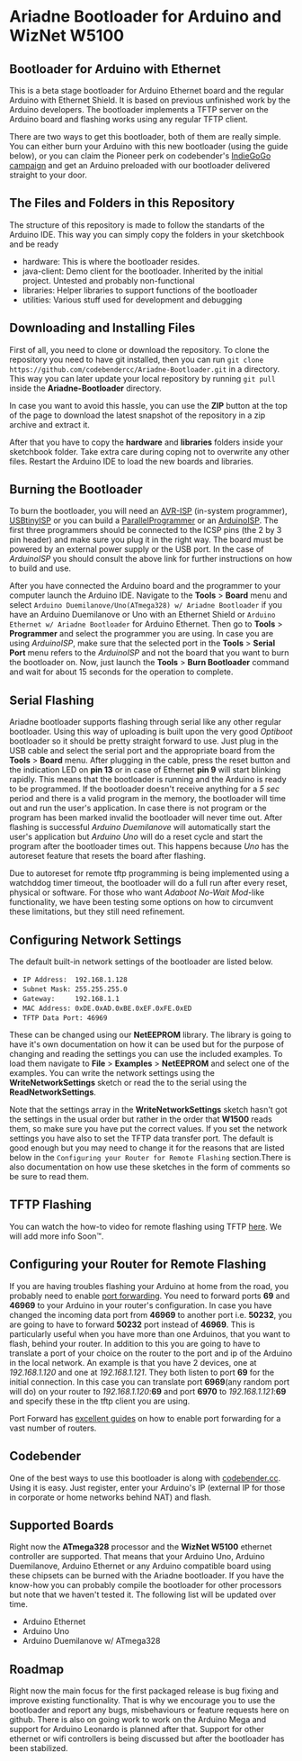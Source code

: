 Ariadne Bootloader for Arduino and WizNet W5100
===============================================

Bootloader for Arduino with Ethernet
------------------------------------
This is a beta stage bootloader for Arduino Ethernet board and the regular
Arduino with Ethernet Shield. It is based on previous unfinished work by the Arduino
developers. The bootloader implements a TFTP server on the Arduino board and flashing works
using any regular TFTP client.

There are two ways to get this bootloader, both of them are really simple. You can either burn your Arduino with
this new bootloader (using the guide below), or you can claim the Pioneer perk on codebender's
[IndieGoGo campaign](http://www.indiegogo.com/codebender?a=803683) and get an Arduino preloaded with our bootloader
delivered straight to your door.



The Files and Folders in this Repository
----------------------------------------
The structure of this repository is made to follow the standarts of the Arduino IDE.
This way you can simply copy the folders in your sketchbook and be ready

* hardware: This is where the bootloader resides.
* java-client: Demo client for the bootloader. Inherited by the initial project. Untested and probably non-functional
* libraries: Helper libraries to support functions of the bootloader
* utilities: Various stuff used for development and debugging


Downloading and Installing Files
--------------------------------
First of all, you need to clone or download the repository. To clone the repository
you need to have git installed, then you can run
```git clone https://github.com/codebendercc/Ariadne-Bootloader.git```
in a directory.
This way you can later update your local repository by running
```git pull```
inside the **Ariadne-Bootloader** directory.

In case you want to avoid this hassle, you can use the **ZIP** button at the top of the page
to download the latest snapshot of the repository in a zip archive and extract it.

After that you have to copy the **hardware** and **libraries** folders inside your sketchbook folder.
Take extra care during coping not to overwrite any other files. Restart the Arduino IDE to load
the new boards and libraries.


Burning the Bootloader
----------------------
To burn the bootloader, you will need an [AVR-ISP](http://www.atmel.com/dyn/products/tools_card.asp?tool_id=2726)
(in-system programmer), [USBtinyISP](http://www.ladyada.net/make/usbtinyisp/) or you can build a
[ParallelProgrammer](http://arduino.cc/en/Hacking/ParallelProgrammer) or an
[ArduinoISP](http://arduino.cc/en/Tutorial/ArduinoISP).
The first three programmers should be connected to the ICSP pins (the 2 by 3 pin header) and make sure you plug
it in the right way. The board must be powered by an external power supply or the USB port. In the case of _ArduinoISP_
you should consult the above link for further instructions on how to build and use.

After you have connected the Arduino board and the programmer to your computer launch the Arduino IDE.
Navigate to the __Tools__ > __Board__ menu and select ```Arduino Duemilanove/Uno(ATmega328) w/ Ariadne Bootloader```
if you have an Arduino Duemilanove or Uno with an Ethernet Shield or ```Arduino Ethernet w/ Ariadne Bootloader```
for Arduino Ethernet. Then go to __Tools__ > __Programmer__ and select the programmer you are using.
In case you are using _ArduinoISP_, make sure that the selected port in the __Tools__ > __Serial Port__ menu refers to
the _ArduinoISP_ and not the board that you want to burn the bootloader on. Now, just launch the __Tools__ > __Burn Bootloader__
command and wait for about 15 seconds for the operation to complete.


Serial Flashing
---------------
Ariadne bootloader supports flashing through serial like any other regular bootloader. Using this way of uploading is
built upon the very good *Optiboot* bootloader so it should be pretty straight forward to use. Just plug in the USB
cable and select the serial port and the appropriate board from the __Tools__ > __Board__ menu. After plugging in the cable,
press the reset button and the indication LED on __pin 13__ or in case of Ethernet __pin 9__ will start blinking rapidly.
This means that the bootloader is running and the Arduino is ready to be programmed. If the bootloader doesn't receive
anything for a *5 sec* period and there is a valid program in the memory, the bootloader will time out and run the user's
application. In case there is not program or the program has been marked invalid the bootloader will never time out.
After flashing is successful *Arduino Duemilanove* will automatically start the user's application but *Arduino Uno* will
do a reset cycle and start the program after the bootloader times out. This happens because *Uno* has the autoreset 
feature that resets the board after flashing.

Due to autoreset for remote tftp programming is being implemented using a watchddog timer timeout, the bootloader
will do a full run after every reset, physical or software. For those who want *Adaboot No-Wait Mod*-like functionality,
we have been testing some options on how to circumvent these limitations, but they still need refinement.


Configuring Network Settings
----------------------------
The default built-in network settings of the bootloader are listed below.
* ```IP Address:  192.168.1.128```
* ```Subnet Mask: 255.255.255.0```
* ```Gateway:     192.168.1.1```
* ```MAC Address: 0xDE.0xAD.0xBE.0xEF.0xFE.0xED```
* ```TFTP Data Port: 46969```

These can be changed using our __NetEEPROM__ library. The library is going to have it's own documentation on how it
can be used but for the purpose of changing and reading the settings you can use the included examples. To load them
navigate to __File__ > __Examples__ > __NetEEPROM__ and select one of the examples. You can write the network settings
using the __WriteNetworkSettings__ sketch or read the to the serial using the __ReadNetworkSettings__.

Note that the settings array in the __WriteNetworkSettings__ sketch hasn't got the settings in the usual order but
rather in the order that __W1500__ reads them, so make sure you have put the correct values. If you set the network
settings you have also to set the TFTP data transfer port. The default is good enough but you may need to change it
for the reasons that are listed below in the ```Configuring your Router for Remote Flashing``` section.There is also
documentation on how use these sketches in the form of comments so be sure to read them.


TFTP Flashing
-------------
You can watch the how-to video for remote flashing using TFTP [here](http://youtu.be/KCHqhV6xPMg).
We will add more info Soon™.


Configuring your Router for Remote Flashing
-------------------------------------------
If you are having troubles flashing your Arduino at home from the road, you probably need to enable
[port forwarding](http://en.wikipedia.org/wiki/Port_forwarding). You need to forward ports __69__ and __46969__ to your
Arduino in your router's configuration. In case you have changed the incoming data port from __46969__ to another port
i.e. __50232__, you are going to have to forward __50232__ port instead of __46969__. This is particularly useful when
you have more than one Arduinos, that you want to flash, behind your router. In addition to this you are going to have
to translate a port of your choice on the router to the port and ip of the Arduino in the local network. An example is
that you have 2 devices, one at *192.168.1.120* and one at *192.168.1.121*. They both listen to port __69__ for the
initial connection. In this case you can translate port __6969__(any random port will do) on your router to
*192.168.1.120*:__69__ and port __6970__ to *192.168.1.121*:__69__ and specify these in the tftp client you are using.

Port Forward has [excellent guides](http://portforward.com/english/routers/port_forwarding/) on how to enable port
forwarding for a vast number of routers.


Codebender
-------------
One of the best ways to use this bootloader is along with [codebender.cc](http://codebender.cc). Using it is easy.
Just register, enter your Arduino's IP (external IP for those in corporate or home networks behind NAT) and flash.


Supported Boards
----------------
Right now the __ATmega328__ processor and the __WizNet W5100__ ethernet controller are supported. That means
that your Arduino Uno, Arduino Duemilanove, Arduino Ethernet or any Arduino compatible board using these chipsets
can be burned with the Ariadne bootloader. If you have the know-how you can probably compile the bootloader for other
processors but note that we haven't tested it. The following list will be updated over time.
* Arduino Ethernet
* Arduino Uno
* Arduino Duemilanove w/ ATmega328


Roadmap
-------
Right now the main focus for the first packaged release is bug fixing and improve existing functionality. That is why we
encourage you to use the bootloader and report any bugs, misbehaviours or feature requests here on github. There is
also on going work to work on the Arduino Mega and support for Arduino Leonardo is planned after that. Support for
other ethernet or wifi controllers is being discussed but after the bootloader has been stabilized.